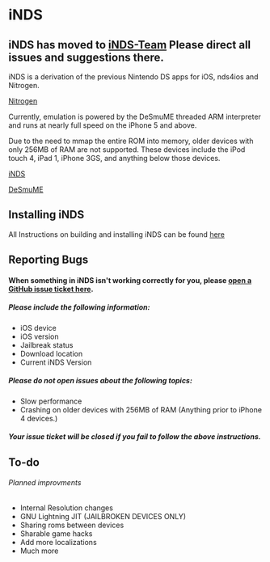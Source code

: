 iNDS
=======
## iNDS has moved to [iNDS-Team](https://github.com/iNDS-Team/iNDS) Please direct all issues and suggestions there.

iNDS is a derivation of the previous Nintendo DS apps for iOS, nds4ios and Nitrogen. 

[Nitrogen](https://github.com/NitrogenEmulator) 

Currently, emulation is powered by the DeSmuME threaded ARM interpreter and runs at nearly full speed on the iPhone 5 and above.

Due to the need to mmap the entire ROM into memory, older devices with only 256MB of RAM are not supported. These devices include the iPod touch 4, iPad 1, iPhone 3GS, and anything below those devices.

[iNDS](http://www.williamlcobb.com/iNDS.html)

[DeSmuME](http://desmume.org/) 

Installing iNDS
------------------------
All Instructions on building and installing iNDS can be found [here](https://github.com/WilliamLCobb/iNDS/wiki)

Reporting Bugs
------------------------
#### When something in iNDS isn't working correctly for you, please [open a GitHub issue ticket here](https://github.com/williamlcobb/iNDS/issues/new).
##### Please include the following information:
* iOS device
* iOS version
* Jailbreak status
* Download location
* Current iNDS Version

##### Please do not open issues about the following topics:
* Slow performance
* Crashing on older devices with 256MB of RAM (Anything prior to iPhone 4 devices.)

##### Your issue ticket will be closed if you fail to follow the above instructions.

To-do
------------------------
###### Planned improvments
* Internal Resolution changes
* GNU Lightning JIT (JAILBROKEN DEVICES ONLY)
* Sharing roms between devices
* Sharable game hacks
* Add more localizations
* Much more
